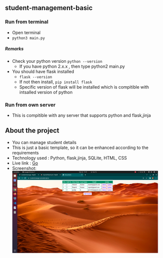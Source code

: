 ## student-management-basic
### Run from terminal
- Open terminal
- ```python3 main.py```
##### Remarks
- Check your python version ```python --version```
   - If you have python 2.x.x , then type python2 main.py
- You should have flask installed
   -  ```flask --version```
   -  If not then install, ```pip install flask```
   -  Specific version of flask will be installed which is compitible with intsalled version of python
### Run from own server
- This is compitible with any server that supports python and flask,jinja
## About the project
- You can manage student details
- This is just a basic template, so it can be enhanced according to the requirements
- Technology used : Python, flask,jinja, SQLite, HTML, CSS
- Live link : [Go](https://studentmanage.curecode.repl.co/)
- Screenshot: ![screenshot](static/studentmanage.png)
